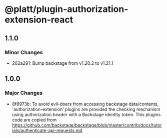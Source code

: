 # @platt/plugin-authorization-extension-react

## 1.1.0

### Minor Changes

- 202a291: Bump backstage from v1.20.2 to v1.21.1

## 1.0.0

### Major Changes

- 8f8973b: To avoid evil-doers from accessing backstage data/contents,
  'authorization-extension' plugins are provided the checking mechanism
  using authorization header with a Backstage identity token.
  This plugins code are copied from https://github.com/backstage/backstage/blob/master/contrib/docs/tutorials/authenticate-api-requests.md
